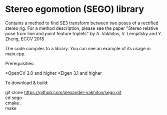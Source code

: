 # Stereo egomotion (SEGO) library

Contains a method to find SE3 transform between two poses of a rectified stereo rig. For a method description, please see the paper
 "Stereo relative pose from line and point feature triplets" by A. Vakhitov, V. Lempitsky and Y. Zheng, ECCV 2018

The code compiles to a library. You can see an example of its usage in main.cpp.

Prerequisities:

*OpenCV 3.0 and higher
*Eigen 3.1 and higher

To download & build:

git clone https://github.com/alexander-vakhitov/sego.git  
cd sego  
cmake .  
make

